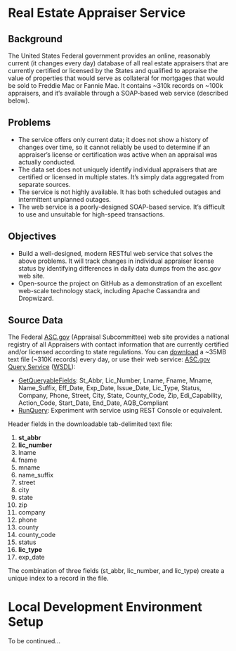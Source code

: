 # Real Estate Appraiser Service

## Background

The United States Federal government provides an online, reasonably current (it changes every day) database of all real estate appraisers that are currently certified or licensed by the States and qualified to appraise the value of properties that would serve as collateral for mortgages that would be sold to Freddie Mac or Fannie Mae. It contains ~310k records on ~100k appraisers, and it’s available through a SOAP-based web service (described below).

## Problems

* The service offers only current data; it does not show a history of changes over time, so it cannot reliably be used to determine if an appraiser’s license or certification was active when an appraisal was actually conducted.
* The data set does not uniquely identify individual appraisers that are certified or licensed in multiple states. It’s simply data aggregated from separate sources.
* The service is not highly available. It has both scheduled outages and intermittent unplanned outages.
* The web service is a poorly-designed SOAP-based service. It’s difficult to use and unsuitable for high-speed transactions.

## Objectives

* Build a well-designed, modern RESTful web service that solves the above problems. It will track changes in individual appraiser license status by identifying differences in daily data dumps from the asc.gov web site.
* Open-source the project on GitHub as a demonstration of an excellent web-scale technology stack, including Apache Cassandra and Dropwizard.

## Source Data

The Federal [ASC.gov](https://www.asc.gov/Home.aspx) (Appraisal Subcommittee) web site provides a national registry of all Appraisers with contact information that are currently certified and/or licensed according to state regulations. You can [download](https://www.asc.gov/Content/category1/st_data/v_Export_All.txt) a ~35MB text file (~310K records) every day, or use their web service: [ASC.gov Query Service](https://www.asc.gov/wsvc/ASCQuerySvc.asmx) ([WSDL](https://www.asc.gov/wsvc/ASCQuerySvc.asmx?WSDL)):

* [GetQueryableFields](https://www.asc.gov/wsvc/ASCQuerySvc.asmx?op=GetQueryableFields): St_Abbr, Lic_Number, Lname, Fname, Mname, Name_Suffix, Eff_Date, Exp_Date, Issue_Date, Lic_Type, Status, Company, Phone, Street, City, State, County_Code, Zip, Edi_Capability, Action_Code, Start_Date, End_Date, AQB_Compliant
* [RunQuery](https://www.asc.gov/wsvc/ASCQuerySvc.asmx?op=RunQuery): Experiment with service using REST Console or equivalent.

Header fields in the downloadable tab-delimited text file:
1. **st_abbr**
2. **lic_number**
3. lname
4. fname
5. mname
6. name_suffix
7. street
8. city
9. state
10. zip
11. company
12. phone
13. county
14. county_code
15. status
16. **lic_type**
17. exp_date

The combination of three fields (st_abbr, lic_number, and lic_type) create a unique index to a record in the file.

# Local Development Environment Setup

To be continued...
